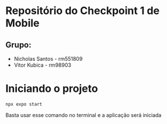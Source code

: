 # Repositório do Checkpoint 1 de Mobile

## Grupo:
- Nicholas Santos - rm551809
- Vitor Kubica - rm98903

# Iniciando o projeto
```
npx expo start
```
Basta usar esse comando no terminal e a aplicação será iniciada

